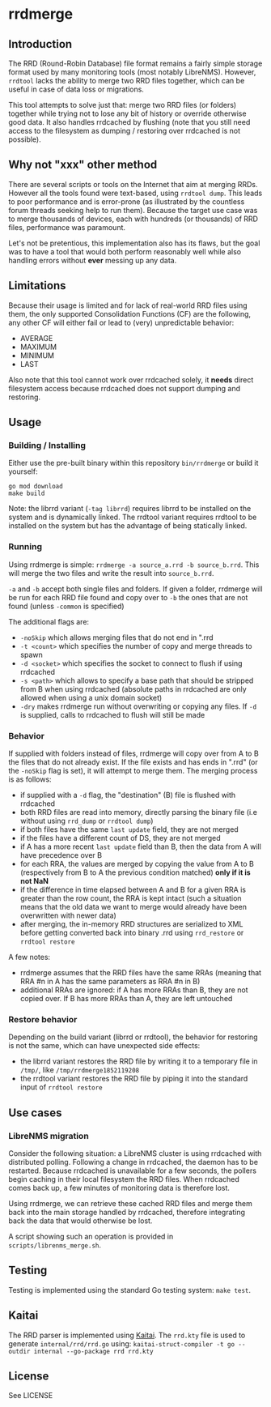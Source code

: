 # rrdmerge

## Introduction

The RRD (Round-Robin Database) file format remains a fairly simple storage format used by many monitoring tools (most notably LibreNMS). However, `rrdtool` lacks the ability to merge two RRD files together, which can be useful in case of data loss or migrations.

This tool attempts to solve just that: merge two RRD files (or folders) together while trying not to lose any bit of history or override otherwise good data. It also handles rrdcached by flushing (note that you still need access to the filesystem as dumping / restoring over rrdcached is not possible).

## Why not "xxx" other method

There are several scripts or tools on the Internet that aim at merging RRDs. However all the tools found were text-based, using `rrdtool dump`. This leads to poor performance and is error-prone (as illustrated by the countless forum threads seeking help to run them). Because the target use case was to merge thousands of devices, each with hundreds (or thousands) of RRD files, performance was paramount.

Let's not be pretentious, this implementation also has its flaws, but the goal was to have a tool that would both perform reasonably well while also handling errors without **ever** messing up any data.

## Limitations

Because their usage is limited and for lack of real-world RRD files using them, the only supported Consolidation Functions (CF) are the following, any other CF will either fail or lead to (very) unpredictable behavior:

- AVERAGE
- MAXIMUM
- MINIMUM
- LAST

Also note that this tool cannot work over rrdcached solely, it **needs** direct filesystem access because rrdcached does not support dumping and restoring.

## Usage

### Building / Installing

Either use the pre-built binary within this repository `bin/rrdmerge` or build it yourself:

```shell
go mod download
make build
```

Note: the librrd variant (`-tag librrd`) requires librrd to be installed on the system and is dynamically linked. The rrdtool variant requires rrdtool to be installed on the system but has the advantage of being statically linked.

### Running

Using rrdmerge is simple: `rrdmerge -a source_a.rrd -b source_b.rrd`. This will merge the two files and write the result into `source_b.rrd`.

`-a` and `-b` accept both single files and folders. If given a folder, rrdmerge will be run for each RRD file found and copy over to `-b` the ones that are not found (unless `-common` is specified)

The additional flags are:

- `-noSkip` which allows merging files that do not end in ".rrd
- `-t <count>` which specifies the number of copy and merge threads to spawn
- `-d <socket>` which specifies the socket to connect to flush if using rrdcached
- `-s <path>` which allows to specify a base path that should be stripped from B when using rrdcached (absolute paths in rrdcached are only allowed when using a unix domain socket)
- `-dry` makes rrdmerge run without overwriting or copying any files. If `-d` is supplied, calls to rrdcached to flush will still be made

### Behavior

If supplied with folders instead of files, rrdmerge will copy over from A to B the files that do not already exist. If the file exists and has ends in ".rrd" (or the `-noSkip` flag is set), it will attempt to merge them. The merging process is as follows:

- if supplied with a `-d` flag, the "destination" (B) file is flushed with rrdcached
- both RRD files are read into memory, directly parsing the binary file (i.e without using `rrd_dump` or `rrdtool dump`)
- if both files have the same `last update` field, they are not merged
- if the files have a different count of DS, they are not merged
- if A has a more recent `last update` field than B, then the data from A will have precedence over B
- for each RRA, the values are merged by copying the value from A to B (respectively from B to A the previous condition matched) **only if it is not NaN**
- if the difference in time elapsed between A and B for a given RRA is greater than the row count, the RRA is kept intact (such a situation means that the old data we want to merge would already have been overwritten with newer data)
- after merging, the in-memory RRD structures are serialized to XML before getting converted back into binary .rrd using `rrd_restore` or `rrdtool restore`

A few notes:

- rrdmerge assumes that the RRD files have the same RRAs (meaning that RRA #n in A has the same parameters as RRA #n in B)
- additional RRAs are ignored: if A has more RRAs than B, they are not copied over. If B has more RRAs than A, they are left untouched

### Restore behavior

Depending on the build variant (librrd or rrdtool), the behavior for restoring is not the same, which can have unexpected side effects:

- the librrd variant restores the RRD file by writing it to a temporary file in `/tmp/`, like `/tmp/rrdmerge1852119208`
- the rrdtool variant restores the RRD file by piping it into the standard input of `rrdtool restore`

## Use cases

### LibreNMS migration

Consider the following situation: a LibreNMS cluster is using rrdcached with distributed polling. Following a change in rrdcached, the daemon has to be restarted. Because rrdcached is unavailable for a few seconds, the pollers begin caching in their local filesystem the RRD files. When rrdcached comes back up, a few minutes of monitoring data is therefore lost.

Using rrdmerge, we can retrieve these cached RRD files and merge them back into the main storage handled by rrdcached, therefore integrating back the data that would otherwise be lost.

A script showing such an operation is provided in `scripts/librenms_merge.sh`.

## Testing

Testing is implemented using the standard Go testing system: `make test`.

## Kaitai

The RRD parser is implemented using [Kaitai](https://kaitai.io/). The `rrd.kty` file is used to generate `internal/rrd/rrd.go` using: `kaitai-struct-compiler -t go --outdir internal --go-package rrd rrd.kty`

## License

See LICENSE